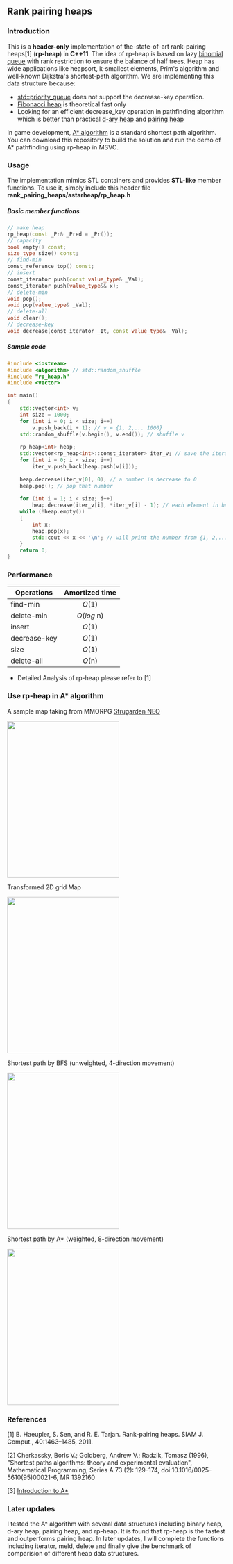 ## Rank pairing heaps

### Introduction
This is a **header-only** implementation of the-state-of-art rank-pairing heaps[1] (**rp-heap**) in **C++11**. The idea of rp-heap is based on lazy [binomial queue](https://en.wikipedia.org/wiki/Binomial_heap) with rank restriction to ensure the balance of half trees. Heap has wide applications like heapsort, k-smallest elements, Prim's algorithm and well-known Dijkstra's shortest-path algorithm. We are implementing this data structure because:

* [std::priority_queue](http://www.cplusplus.com/reference/queue/priority_queue/) does not support the decrease-key operation.
* [Fibonacci heap](https://en.wikipedia.org/wiki/Fibonacci_heap) is theoretical fast only
* Looking for an efficient decrease_key operation in pathfinding algorithm which is better than practical [d-ary heap](https://en.wikipedia.org/wiki/D-ary_heap) and [pairing heap](https://en.wikipedia.org/wiki/Pairing_heap)

In game development, [A* algorithm](https://en.wikipedia.org/wiki/A*_search_algorithm) is a standard shortest path algorithm. You can download this repository to build the solution and run the demo of A* pathfinding using rp-heap in MSVC.

### Usage
The implementation mimics STL containers and provides **STL-like** member functions. 
To use it, simply include this header file
**rank_pairing_heaps/astarheap/rp_heap.h**

##### Basic member functions
```C++
// make heap
rp_heap(const _Pr& _Pred = _Pr());
// capacity
bool empty() const;
size_type size() const;
// find-min
const_reference top() const;
// insert
const_iterator push(const value_type& _Val);
const_iterator push(value_type&& x);
// delete-min
void pop();
void pop(value_type& _Val);
// delete-all
void clear();
// decrease-key
void decrease(const_iterator _It, const value_type& _Val);
```

##### Sample code

```C++
#include <iostream>
#include <algorithm> // std::random_shuffle
#include "rp_heap.h"
#include <vector>

int main()
{
	std::vector<int> v;
	int size = 1000;
	for (int i = 0; i < size; i++)
		v.push_back(i + 1); // v = {1, 2,... 1000}
	std::random_shuffle(v.begin(), v.end()); // shuffle v
	
	rp_heap<int> heap;
	std::vector<rp_heap<int>::const_iterator> iter_v; // save the iterators returned from push
	for (int i = 0; i < size; i++)
		iter_v.push_back(heap.push(v[i]));
		
	heap.decrease(iter_v[0], 0); // a number is decrease to 0
	heap.pop(); // pop that number
	
	for (int i = 1; i < size; i++)
		heap.decrease(iter_v[i], *iter_v[i] - 1); // each element in heap is decreasd by 1
	while (!heap.empty())
	{
		int x;
		heap.pop(x);
		std::cout << x << '\n'; // will print the number from {1, 2,...999} but missing the one in the first pop
	}
	return 0;
}
```

### Performance
| Operations    | Amortized time|
| ------------- |:-------------:|
|find-min|*O*(1)|
|delete-min|*O*(*log* n)|
|insert|*O*(1)|
|decrease-key|*O*(1)|
|size|*O*(1)|
|delete-all|*O*(n)|
* Detailed Analysis of rp-heap please refer to [1]


### Use rp-heap in A* algorithm
A sample map taking from MMORPG [Strugarden NEO](http://www.strugarden.info/)


<img src="https://raw.githubusercontent.com/shingyipcheung/rank_pairing_heaps/master/png/map1.png" width="258" height="360" />


Transformed 2D grid Map


<img src="https://raw.githubusercontent.com/shingyipcheung/rank_pairing_heaps/master/png/map2.png" width="258" height="360" />


Shortest path by BFS (unweighted, 4-direction movement)


<img src="https://raw.githubusercontent.com/shingyipcheung/rank_pairing_heaps/master/png/map3.png" width="258" height="360" />


Shortest path by A* (weighted, 8-direction movement)


<img src="https://raw.githubusercontent.com/shingyipcheung/rank_pairing_heaps/master/png/map4.png" width="258" height="360" />



### References
[1] B. Haeupler, S. Sen, and R. E. Tarjan. Rank-pairing heaps. SIAM J. Comput., 40:1463–1485, 2011.


[2] Cherkassky, Boris V.; Goldberg, Andrew V.; Radzik, Tomasz (1996), "Shortest paths algorithms: theory and experimental evaluation", Mathematical Programming, Series A 73 (2): 129–174, doi:10.1016/0025-5610(95)00021-6, MR 1392160


[3] [Introduction to A*](http://theory.stanford.edu/~amitp/GameProgramming/AStarComparison.html)
### Later updates
I tested the A* algorithm with several data structures including binary heap, d-ary heap, pairing heap, and rp-heap. It is found that rp-heap is the fastest and outperforms pairing heap. In later updates, I will complete the functions including iterator, meld, delete and finally give the benchmark of comparision of different heap data structures.
